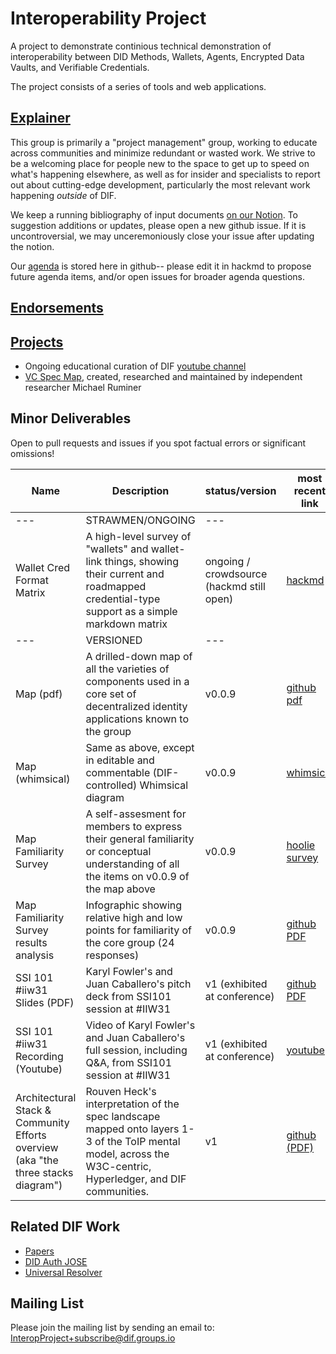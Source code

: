 # Interoperability Project

A project to demonstrate continious technical demonstration of interoperability between DID Methods, Wallets, Agents, Encrypted Data Vaults, and Verifiable Credentials.

The project consists of a series of tools and web applications.

## [Explainer](./docs/explainer.md)

This group is primarily a "project management" group, working to educate across communities and minimize redundant or wasted work. We strive to be a welcoming place for people new to the space to get up to speed on what's happening elsewhere, as well as for insider and specialists to report out about cutting-edge development, particularly the most relevant work happening *outside* of DIF.

We keep a running bibliography of input documents [on our Notion](https://www.notion.so/dif/be6763341a014d248f655aea187d7890?v=c9ac48a07f3d411c9a1bea32b55f7e76). To suggestion additions or updates, please open a new github issue. If it is uncontroversial, we may unceremoniously close your issue after updating the notion.

Our [agenda](agenda.md) is stored here in github-- please edit it in hackmd to propose future agenda items, and/or open issues for broader agenda questions.

## [Endorsements](./docs/endorsements.md)

## [Projects](./projects)

- Ongoing educational curation of DIF [youtube channel](https://studio.youtube.com/channel/UCicZIzvOXOyij0A6jlA7nxQ?c=UCicZIzvOXOyij0A6jlA7nxQ)
- [VC Spec Map](https://github.com/decentralized-identity/vc-spec-map), created, researched and maintained by independent researcher Michael Ruminer

## Minor Deliverables

Open to pull requests and issues if you spot factual errors or significant omissions!

| Name | Description | status/version | most recent link | date | 
|---|---|---|---|---|
|---|STRAWMEN/ONGOING|---|
|Wallet Cred Format Matrix| A high-level survey of "wallets" and wallet-link things, showing their current and roadmapped credential-type support as a simple markdown matrix | ongoing / crowdsource (hackmd still open)| [hackmd](https://hackmd.io/t1cotiReTXCnkpDG8k2tVA) | oct 24 2020 |
|---|VERSIONED|---|
|Map (pdf)| A drilled-down map of all the varieties of components used in a core set of decentralized identity applications known to the group|v0.0.9|[github pdf](https://github.com/decentralized-identity/decentralized-identity.github.io/blob/master/assets/crosscommunity-architecture-survey-oct-2020.pdf)| oct 24 2020|
|Map (whimsical)|Same as above, except in editable and commentable (DIF-controlled) Whimsical diagram|v0.0.9|[whimsical](https://whimsical.com/CUhk3dT4RUZvGa4Lt7rNvD)|sept 2020|
|Map Familiarity Survey| A self-assesment for members to express their general familiarity or conceptual understanding of all the items on v0.0.9 of the map above|v0.0.9|[hoolie survey]((https://docs.google.com/forms/d/1ohv_40BFVXc9uVfESJawu9O0UrXxfI60j_QkBYjukUg/edit?usp=drive_web))|Oct 2020|
|Map Familiarity Survey results analysis| Infographic showing relative high and low points for familiarity of the core group (24 responses)|v0.0.9|[github PDF](https://github.com/decentralized-identity/decentralized-identity.github.io/blob/master/assets/crosscommunity-architecture-familiarity-survey-result-oct-2020.pdf)|Oct 2020|  
|SSI 101 #iiw31 Slides (PDF)| Karyl Fowler's and Juan Caballero's pitch deck from SSI101 session at #IIW31| v1 (exhibited at conference)| [github PDF](https://github.com/decentralized-identity/decentralized-identity.github.io/blob/master/assets/knowledge-base--october-2020.pdf)| oct 24 2020 |
|SSI 101 #iiw31 Recording (Youtube)| Video of Karyl Fowler's and Juan Caballero's full session, including Q&A, from SSI101 session at #IIW31| v1 (exhibited at conference)| [youtube](https://youtu.be/DaM0UtQTLCs)| oct 24 2020 |
|Architectural Stack & Community Efforts overview (aka "the three stacks diagram")| Rouven Heck's interpretation of the spec landscape mapped onto layers 1-3 of the ToIP mental model, across the W3C-centric, Hyperledger, and DIF communities. |v1| [github (PDF)](https://github.com/decentralized-identity/decentralized-identity.github.io/blob/master/assets/ssi-architectural-stack--and--community-efforts-overview.pdf)|Sept 2020|


## Related DIF Work

- [Papers](https://github.com/decentralized-identity/papers)
- [DID Auth JOSE](https://github.com/decentralized-identity/did-auth-jose)
- [Universal Resolver](https://github.com/decentralized-identity/universal-resolver)

## Mailing List

Please join the mailing list by sending an email to: InteropProject+subscribe@dif.groups.io
